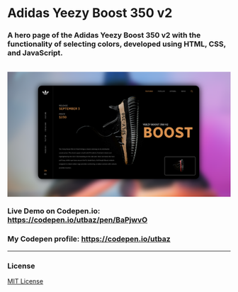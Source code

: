 # Adidas Yeezy Boost 350 v2

### A hero page of the Adidas Yeezy Boost 350 v2 with the functionality of selecting colors, developed using HTML, CSS, and JavaScript.
<br/>
<img align="center" src="https://github.com/Uzafar90/Yeezy_Boost_350_v2/blob/master/yeezy_shoes.png"/>
<br/>

### Live Demo on Codepen.io:  https://codepen.io/utbaz/pen/BaPjwvO

### My Codepen profile:  https://codepen.io/utbaz

<hr/>

### License
[MIT License](LICENSE)
